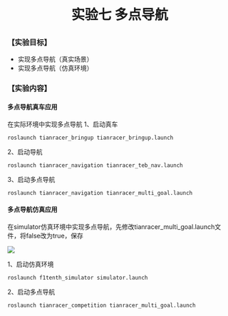 <p style="font-size:30px; font-weight:bolder; text-align:center ">实验七 多点导航</p>

### 【实验目标】

- 实现多点导航（真实场景）
- 实现多点导航（仿真环境）

### 【实验内容】

#### 多点导航真车应用

在实际环境中实现多点导航
1、启动真车
```shell
roslaunch tianracer_bringup tianracer_bringup.launch
```

2、启动导航
```shell
roslaunch tianracer_navigation tianracer_teb_nav.launch
```

3、启动多点导航

```shell
roslaunch tianracer_navigation tianracer_multi_goal.launch
```


#### 多点导航仿真应用

在simulator仿真环境中实现多点导航，先修改tianracer_multi_goal.launch文件，将false改为true，保存

![](https://tianbot-pic.oss-cn-beijing.aliyuncs.com/tianbot/202112211740915.png)

1、启动仿真环境

```shell
roslaunch f1tenth_simulator simulator.launch
```

2、启动多点导航
```shell
roslaunch tianracer_competition tianracer_multi_goal.launch
```


